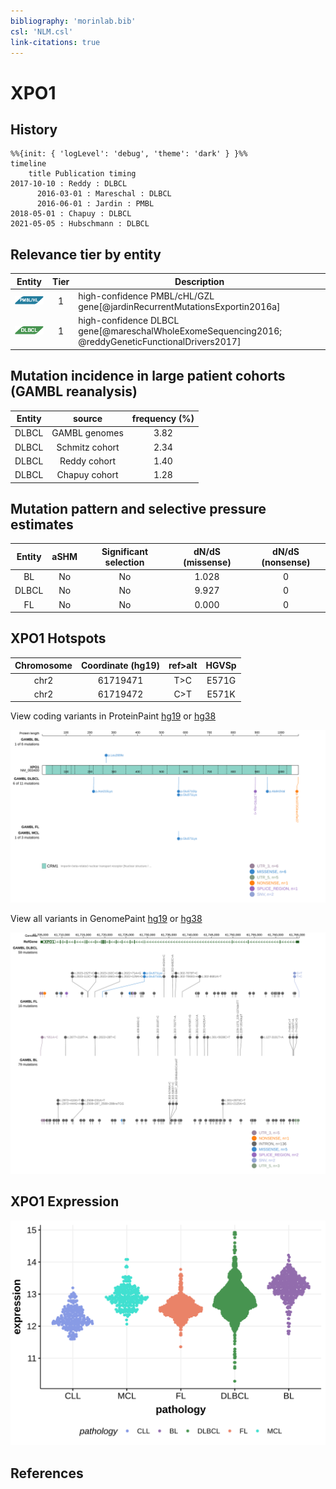 ```yaml
---
bibliography: 'morinlab.bib'
csl: 'NLM.csl'
link-citations: true
---
```


# XPO1

## History
```mermaid
%%{init: { 'logLevel': 'debug', 'theme': 'dark' } }%%
timeline
    title Publication timing
2017-10-10 : Reddy : DLBCL
      2016-03-01 : Mareschal : DLBCL
      2016-06-01 : Jardin : PMBL
2018-05-01 : Chapuy : DLBCL
2021-05-05 : Hubschmann : DLBCL
```

## Relevance tier by entity

|Entity|Tier|Description               |
|:------:|:----:|--------------------------|
|![PMBL](images/icons/PMBL_tier1.png)|1|high-confidence PMBL/cHL/GZL gene[@jardinRecurrentMutationsExportin2016a]|
|![DLBCL](images/icons/DLBCL_tier1.png) |1   |high-confidence DLBCL gene[@mareschalWholeExomeSequencing2016; @reddyGeneticFunctionalDrivers2017]|

## Mutation incidence in large patient cohorts (GAMBL reanalysis)

|Entity|source        |frequency (%)|
|:------:|:--------------:|:-------------:|
|DLBCL |GAMBL genomes |3.82         |
|DLBCL |Schmitz cohort|2.34         |
|DLBCL |Reddy cohort  |1.40         |
|DLBCL |Chapuy cohort |1.28         |

## Mutation pattern and selective pressure estimates

|Entity|aSHM|Significant selection|dN/dS (missense)|dN/dS (nonsense)|
|:------:|:----:|:---------------------:|:----------------:|:----------------:|
|BL    |No  |No                   |1.028           |0               |
|DLBCL |No  |No                   |9.927           |0               |
|FL    |No  |No                   |0.000           |0               |


## XPO1 Hotspots

| Chromosome |Coordinate (hg19) | ref>alt | HGVSp | 
 | :---:| :---: | :--: | :---: |
| chr2 | 61719471 | T>C | E571G |
| chr2 | 61719472 | C>T | E571K |

View coding variants in ProteinPaint [hg19](https://morinlab.github.io/LLMPP/GAMBL/XPO1_protein.html)  or [hg38](https://morinlab.github.io/LLMPP/GAMBL/XPO1_protein_hg38.html)

![](images/proteinpaint/XPO1_NM_003400.svg)

View all variants in GenomePaint [hg19](https://morinlab.github.io/LLMPP/GAMBL/XPO1.html)  or [hg38](https://morinlab.github.io/LLMPP/GAMBL/XPO1_hg38.html)

![](images/proteinpaint/XPO1.svg)

## XPO1 Expression
![](images/gene_expression/XPO1_by_pathology.svg)
<!-- ORIGIN: mareschalWholeExomeSequencing2016 -->
<!-- DLBCL: mareschalWholeExomeSequencing2016 -->
<!-- PMBL: jardinRecurrentMutationsExportin2016a -->

## References
